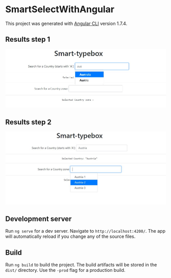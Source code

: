 # SmartSelectWithAngular

This project was generated with [Angular CLI](https://github.com/angular/angular-cli) version 1.7.4.

## Results step 1

![alt text](https://github.com/gaurangmhatre/SmartSelectWithAngular/blob/master/img/SmartType1.jpg)

## Results step 2

![alt text](https://github.com/gaurangmhatre/SmartSelectWithAngular/blob/master/img/SmartType2.jpg)

## Development server

Run `ng serve` for a dev server. Navigate to `http://localhost:4200/`. The app will automatically reload if you change any of the source files.

## Build

Run `ng build` to build the project. The build artifacts will be stored in the `dist/` directory. Use the `-prod` flag for a production build.


